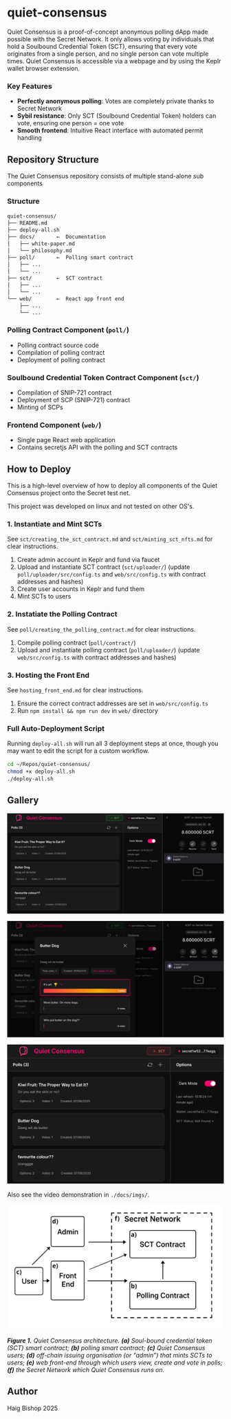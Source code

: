 # quiet-consensus

Quiet Consensus is a proof-of-concept anonymous polling dApp made possible with the Secret Network. It only allows voting by individuals that hold a Soulbound Credential Token (SCT), ensuring that every vote originates from a single person, and no single person can vote multiple times. Quiet Consensus is accessible via a webpage and by using the Keplr wallet browser extension.


### Key Features
- **Perfectly anonymous polling**: Votes are completely private thanks to Secret Network
- **Sybil resistance**: Only SCT (Soulbound Credential Token) holders can vote, ensuring one person = one vote
- **Smooth frontend**: Intuitive React interface with automated permit handling


## Repository Structure

The Quiet Consensus repository consists of multiple stand-alone sub components

### Structure
```
quiet-consensus/
├── README.md
├── deploy-all.sh
├── docs/       ←  Documentation
│   ├── white-paper.md
│   └── philosophy.md
├── poll/       ←  Polling smart contract
│   ├── ...
│   └── ...
├── sct/        ←  SCT contract
│   ├── ...
│   └── ...
└── web/        ←  React app front end
    ├── ...
    └── ...
```

### Polling Contract Component (`poll/`)
- Polling contract source code
- Compilation of polling contract
- Deployment of polling contract

### Soulbound Credential Token Contract Component (`sct/`)
- Compilation of SNIP-721 contract
- Deployment of SCP (SNIP-721) contract
- Minting of SCPs

### Frontend Component (`web/`)
- Single page React web application
- Contains secretjs API with the polling and SCT contracts


## How to Deploy

This is a high-level overview of how to deploy all components of the Quiet Consensus project onto the Secret test net. 

This project was developed on linux and not tested on other OS's.

### 1. Instantiate and Mint SCTs

See `sct/creating_the_sct_contract.md` and `sct/minting_sct_nfts.md` for clear instructions.

1. Create admin account in Keplr and fund via faucet
2. Upload and instantiate SCT contract (`sct/uploader/`)
    (update `poll/uploader/src/config.ts` and `web/src/config.ts` with contract addresses and hashes)
3. Create user accounts in Keplr and fund them
4. Mint SCTs to users

### 2. Instatiate the Polling Contract

See `poll/creating_the_polling_contract.md` for clear instructions.

1. Compile polling contract (`poll/contract/`)
2. Upload and instantiate polling contract (`poll/uploader/`)
    (update `web/src/config.ts` with contract addresses and hashes)

### 3. Hosting the Front End

See `hosting_front_end.md` for clear instructions.

1. Ensure the correct contract addresses are set in `web/src/config.ts`
2. Run `npm install && npm run dev` in `web/` directory

### Full Auto-Deployment Script

Running `deploy-all.sh` will run all 3 deployment steps at once, though you may want to edit the script for a custom workflow.

```bash
cd ~/Repos/quiet-consensus/
chmod +x deploy-all.sh
./deploy-all.sh
```

## Gallery
![Image 1](./docs/imgs/image_1.png)

![Image 2](./docs/imgs/image_2.png)

![Image 3](./docs/imgs/image_3.png)

Also see the video demonstration in `./docs/imgs/`.

![Image 0](./docs/imgs/image_0.png)

***Figure 1.** Quiet Consensus architecture. **(a)** Soul-bound credential token (SCT) smart contract; **(b)** polling smart contract; **(c)** Quiet Consensus users; **(d)** off-chain issuing organisation (or "admin”) that mints SCTs to users; **(e)** web front-end through which users view, create and vote in polls; **(f)** the Secret Network which Quiet Consensus runs on.*


## Author
Haig Bishop 2025
